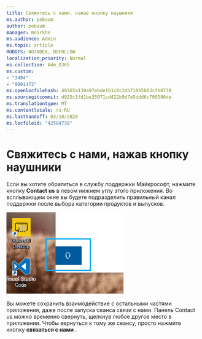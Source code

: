 ```yaml
---
title: Свяжитесь с нами, нажав кнопку наушники
ms.author: pebaum
author: pebaum
manager: mnirkhe
ms.audience: Admin
ms.topic: article
ROBOTS: NOINDEX, NOFOLLOW
localization_priority: Normal
ms.collection: Adm_O365
ms.custom:
- "3494"
- "9001472"
ms.openlocfilehash: 49365a139a97ebde1b1c0c3db710b5b03cfb8738
ms.sourcegitcommit: d925c1fd1be35071cd422b9d7e5ddd6c700590de
ms.translationtype: MT
ms.contentlocale: ru-RU
ms.lasthandoff: 03/10/2020
ms.locfileid: "42584738"
---
```

# <a name="contact-us-by-clicking-the-headphone-button"></a>Свяжитесь с нами, нажав кнопку наушники

Если вы хотите обратиться в службу поддержки Майкрософт, нажмите кнопку **Contact us** в левом нижнем углу этого приложения. Во всплывающем окне вы будете подразделить правильный канал поддержки после выбора категории продуктов и выпусков.

![Свяжитесь с нами, щелкнув значок наушники.](media/contact-us-headphone-icon.png)

Вы можете сохранить взаимодействие с остальными частями приложения, даже после запуска сеанса связи с нами. Панель Contact us можно временно свернуть, щелкнув любое другое место в приложении. Чтобы вернуться к тому же сеансу, просто нажмите кнопку **связаться с нами** .
